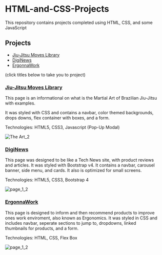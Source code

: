 # HTML-and-CSS-Projects
This repository contains projects completed using HTML, CSS, and some JavaScript

## Projects

- [Jiu-Jitsu Moves Library](#jiu-jitsu-moves-library)
- [DigiNews](#diginews)
- [ErgonnaWork](#ergonnawork)

(click titles below to take you to project)

### [Jiu-Jitsu Moves Library](https://github.com/jeanMachadoNotes/HTML-and-CSS-Projects/tree/main/One-Page-Website)

This page is an informational on what is the Martial Art of Brazilian Jiu-Jitsu with examples. 

It was styled with CSS and contains a navbar, color themed backgrounds, drops downs, flex container with boxes, and a form.

Technologies: HTML5, CSS3, Javascript (Pop-Up Modal)

![The Art_2](https://user-images.githubusercontent.com/98543446/167209616-52a7d5b1-3732-4323-9db9-06788f38069f.png)

### [DigiNews](https://github.com/jeanMachadoNotes/HTML-and-CSS-Projects/tree/main/bootstrap4_project)

This page was designed to be like a Tech News site, with product reviews and articles. It was styled with Bootstrap v4. It contains a navbar, carousel banner, side menu, and cards. It also is optimized for small screens.

Technologies: HTML5, CSS3, Bootstrap 4

![page_1_2](https://user-images.githubusercontent.com/98543446/167209594-7ca6b174-fc68-4fc2-9328-13f73f9f9360.png)

### [ErgonnaWork](https://github.com/jeanMachadoNotes/HTML-and-CSS-Projects/tree/main/project)

This page is designed to inform and then recommend products to improve ones work enviroment, also known as Ergonomics. It was styled in CSS and includes navbar, seperate sections to jump to, dropdowns, linked thumbnails for products, and a form.

Technologies: HTML, CSS, Flex Box

![page_1_2](https://user-images.githubusercontent.com/98543446/167209657-234d8f9f-270a-4090-a340-7c9a4851b5cc.png)

